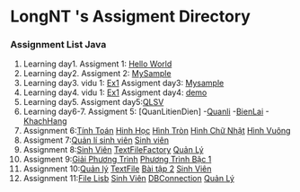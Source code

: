 # LongNT 's Assigment Directory

### Assignment List Java

1. Learning day1.
Assigment 1: [Hello World](https://github.com/FASTTRACKSE/FFSE1703.JavaCore/blob/master/Assignments/Longnt/TesT/src/test.java)
2. Learning day2.
Assigment 2: [MySample](https://github.com/FASTTRACKSE/FFSE1703.JavaCore/blob/master/Assignments/Longnt/Mysample1/src/Tong2So.java)
3. Learning day3.
vidu 1: [Ex1](https://github.com/FASTTRACKSE/FFSE1703.JavaCore/blob/master/Assignments/Longnt/Sampleday3/src/Vidu/Ex1.java)
Assigment day3: [Mysample](https://github.com/FASTTRACKSE/FFSE1703.JavaCore/blob/master/Assignments/Longnt/Sampleday3/src/Vidu/Ex2.java)
4. Learning day4.
vidu 1: [Ex1](https://github.com/FASTTRACKSE/FFSE1703.JavaCore/blob/master/Assignments/Longnt/MenuCuaToi/src/fasttrack/edu/vn/practices/MenuCuatoi.java)
Assigment day4: [demo](https://github.com/FASTTRACKSE/FFSE1703.JavaCore/blob/master/Assignments/Longnt/QuanLiSinhVien/src/fasttrackse/edu/vn/QuanLiSvien.java)
5. Learning day5.
Assigment day5:[QLSV](https://github.com/FASTTRACKSE/FFSE1703.JavaCore/blob/master/Assignments/Longnt/QuanLiSinhVien/src/fasttrackse/edu/vn/QuanLiSvien.java)
6. Learning day6-7.
Assigment 5:
[QuanLitienDien]
-[Quanli](https://github.com/FASTTRACKSE/FFSE1703.JavaCore/blob/master/Assignments/Longnt/QuanLiTienDien/src/ffse1703/Javacore/oop2/main/QuanLi.java)
-[BienLai](https://github.com/FASTTRACKSE/FFSE1703.JavaCore/blob/master/Assignments/Longnt/QuanLiTienDien/src/ffse1703/Javacore/oop2/model/BienLai.java)
-[KhachHang](https://github.com/FASTTRACKSE/FFSE1703.JavaCore/blob/master/Assignments/Longnt/QuanLiTienDien/src/ffse1703/Javacore/oop2/model/KhachHang.java)
7. Assignment 6:[Tính Toán](https://github.com/FASTTRACKSE/FFSE1703.JavaCore/blob/master/Assignments/Longnt/TinhDienTich/src/ffse1703/Javacore/oop/main/XuliHinhHoc.java)
[Hinh Học](https://github.com/FASTTRACKSE/FFSE1703.JavaCore/blob/master/Assignments/Longnt/TinhDienTich/src/ffse1703/Javacore/oop/model/HinhHoc.java)
[Hình Tròn](https://github.com/FASTTRACKSE/FFSE1703.JavaCore/blob/master/Assignments/Longnt/TinhDienTich/src/ffse1703/Javacore/oop/model/HinhTron.java)
[Hình Chữ Nhật](https://github.com/FASTTRACKSE/FFSE1703.JavaCore/blob/master/Assignments/Longnt/TinhDienTich/src/ffse1703/Javacore/oop/model/HinhChuNhat.java)
[Hình Vuông](https://github.com/FASTTRACKSE/FFSE1703.JavaCore/blob/master/Assignments/Longnt/TinhDienTich/src/ffse1703/Javacore/oop/model/HinhVuong.java)
8. Assigment 7:[Quản lí sinh viên](https://github.com/FASTTRACKSE/FFSE1703.JavaCore/blob/master/Assignments/Longnt/QuanLi/src/fasttrack/edu/vn/QuanLi.java)
[Sinh viên](https://github.com/FASTTRACKSE/FFSE1703.JavaCore/blob/master/Assignments/Longnt/QuanLi/src/fasttrack/edu/vn/SinhVien.java)
9. Assignment 8:[Sinh Viên](https://github.com/FASTTRACKSE/FFSE1703.JavaCore/blob/master/Assignments/Longnt/FileQuanLy/src/ffasttrackse/edu/model/SinhVien.java)
[TextFileFactory](https://github.com/FASTTRACKSE/FFSE1703.JavaCore/blob/master/Assignments/Longnt/FileQuanLy/src/fasttrackse/edu/io/TextFileFactory.java)
[Quản Lý](https://github.com/FASTTRACKSE/FFSE1703.JavaCore/blob/master/Assignments/Longnt/FileQuanLy/src/fasttrackse/edu/main/QuanLi.java)
10. Assigment 9:[Giải Phương Trình](https://github.com/FASTTRACKSE/FFSE1703.JavaCore/blob/master/Assignments/Longnt/JAvaDesTop_Sample/src/fasttrackse/edu/model/GiaiPhuongTrinh.java)
[Phương Trình Bậc 1](https://github.com/FASTTRACKSE/FFSE1703.JavaCore/blob/master/Assignments/Longnt/JAvaDesTop_Sample/src/fasttrackse/edu/main/PTB1.java)
11. Assignment 10:[Quản lý](https://github.com/FASTTRACKSE/FFSE1703.JavaCore/blob/master/Assignments/Longnt/JavaDesktop_Sample2/src/fasttrackse/edu/model/QuanLy.java)
[TextFile](https://github.com/FASTTRACKSE/FFSE1703.JavaCore/blob/master/Assignments/Longnt/JavaDesktop_Sample2/src/fasttrackse/edu/io/TextFile.java)
[Bài tập 2](https://github.com/FASTTRACKSE/FFSE1703.JavaCore/blob/master/Assignments/Longnt/JavaDesktop_Sample2/src/fasttrackse/edu/main/BaiTap2.java)
[Sinh Viên](https://github.com/FASTTRACKSE/FFSE1703.JavaCore/blob/master/Assignments/Longnt/JavaDesktop_Sample2/src/fasttrackse/edu/modelsv/SinhVien.java)
12. Assignment 11:[File Lisb](https://github.com/FASTTRACKSE/FFSE1703.JavaCore/blob/master/Assignments/Longnt/JavaDesktop_Sample2/Libs/mysql-connector-java-5.1.46-bin.jar)
[Sinh Viên](https://github.com/FASTTRACKSE/FFSE1703.JavaCore/blob/master/Assignments/Longnt/JavaDesktop_Sample2/src/fasttrackse/edu/modelsv/SinhVien.java)
[DBConnection](https://github.com/FASTTRACKSE/FFSE1703.JavaCore/blob/master/Assignments/Longnt/JavaDesktop_Sample2/src/fasttrackse/edu/connect/DBConnection.java)
[Quản Lý](https://github.com/FASTTRACKSE/FFSE1703.JavaCore/blob/master/Assignments/Longnt/JavaDesktop_Sample2/src/fasttrackse/edu/model/QuanLy.java)
